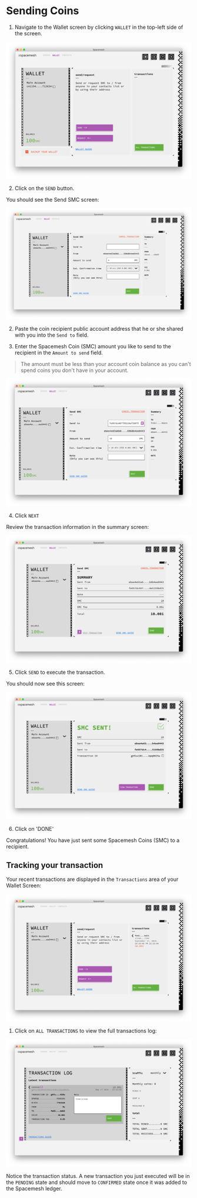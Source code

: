 # Sending Coins

1. Navigate to the Wallet screen by clicking `WALLET` in the top-left side of the screen.

![](images/v1.0/wallet_screen.png)

2. Click on the `SEND` button.

You should see the Send SMC screen:

![](images/v1.0/send_smc_tx.png)

2. Paste the coin recipient public account address that he or she shared with you into the `Send to` field.

3. Enter the Spacemesh Coin (SMC) amount you like to send to the recipient in the `Amount to send` field.

> The amount must be less than your account coin balance as you can't spend coins you don't have in your account.

![](images/v1.0/send_smc_tx_1.png)

4. Click `NEXT`

Review the transaction information in the summary screen:

![](images/v1.0/send_smc_tx_review.png)

5. Click `SEND` to execute the transaction.

You should now see this screen:

![](images/v1.0/send_smc_tx_sent.png)

6. Click on 'DONE'

Congratulations! You have just sent some Spacemesh Coins (SMC) to a recipient.

## Tracking your transaction

Your recent transactions are displayed in the `Transactions` area of your Wallet Screen:

![](images/v1.0/wallet_tx_view.png)

1. Click on `ALL TRANSACTIONS` to view the full transactions log:

![](images/v1.0/tx_log_details.png)

Notice the transaction status. A new transaction you just executed will be in the `PENDING` state and should move to `CONFIRMED` state once it was added to the Spacemesh ledger.
